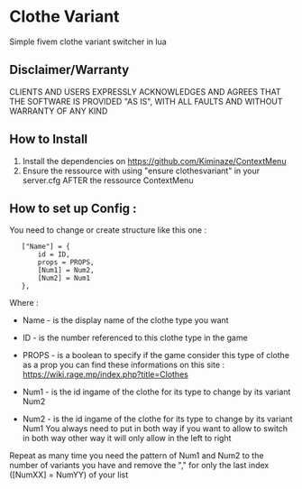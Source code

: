 # Clothe Variant
Simple fivem clothe variant switcher in lua

## Disclaimer/Warranty 
CLIENTS AND USERS EXPRESSLY ACKNOWLEDGES AND AGREES THAT THE SOFTWARE IS PROVIDED "AS IS", WITH ALL FAULTS AND WITHOUT WARRANTY OF ANY KIND

## How to Install
1. Install the dependencies on https://github.com/Kiminaze/ContextMenu
2. Ensure the ressource with using "ensure clothesvariant" in your server.cfg AFTER the ressource ContextMenu

## How to set up Config :
You need to change or create structure like this one :
```
   ["Name"] = {
       id = ID,
       props = PROPS,
       [Num1] = Num2,
       [Num2] = Num1
   },
```   
Where :
* Name - is the display name of the clothe type you want

* ID - is the number referenced to this clothe type in the game
* PROPS - is a boolean to specify if the game consider this type of clothe as a prop
you can find these informations on this site : https://wiki.rage.mp/index.php?title=Clothes

* Num1 - is the id ingame of the clothe for its type to change by its variant Num2
* Num2 - is the id ingame of the clothe for its type to change by its variant Num1
You always need to put in both way if you want to allow to switch in both way other
way it will only allow in the left to right

Repeat as many time you need the pattern of Num1 and Num2 to the number of variants you have and
remove the "," for only the last index ([NumXX] = NumYY) of your list
